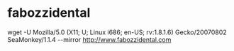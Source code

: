 fabozzidental
=============
wget -U Mozilla/5.0 (X11; U; Linux i686; en-US; rv:1.8.1.6) Gecko/20070802 SeaMonkey/1.1.4 --mirror http://www.fabozzidental.com
